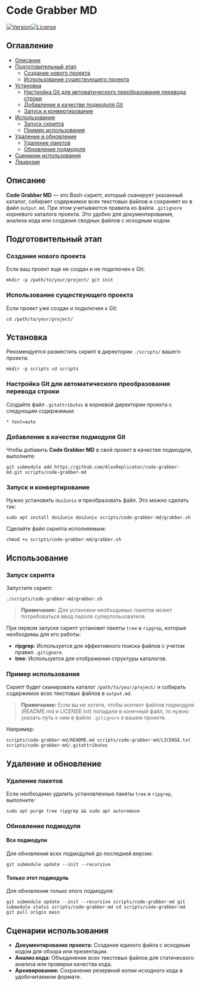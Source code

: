 # Code Grabber MD

[![Version](https://img.shields.io/badge/version-1.0-blue)](https://github.com/AlexReplicator/code-grabber-md)[![License](https://img.shields.io/badge/license-MIT-green)](https://github.com/AlexReplicator/code-grabber-md/blob/main/LICENSE)
## Оглавление

- [Описание](#%D0%BE%D0%BF%D0%B8%D1%81%D0%B0%D0%BD%D0%B8%D0%B5)
- [Подготовительный этап](#%D0%BF%D0%BE%D0%B4%D0%B3%D0%BE%D1%82%D0%BE%D0%B2%D0%B8%D1%82%D0%B5%D0%BB%D1%8C%D0%BD%D1%8B%D0%B9-%D1%8D%D1%82%D0%B0%D0%BF)
    - [Создание нового проекта](#%D1%81%D0%BE%D0%B7%D0%B4%D0%B0%D0%BD%D0%B8%D0%B5-%D0%BD%D0%BE%D0%B2%D0%BE%D0%B3%D0%BE-%D0%BF%D1%80%D0%BE%D0%B5%D0%BA%D1%82%D0%B0)
    - [Использование существующего проекта](#%D0%B8%D1%81%D0%BF%D0%BE%D0%BB%D1%8C%D0%B7%D0%BE%D0%B2%D0%B0%D0%BD%D0%B8%D0%B5-%D1%81%D1%83%D1%89%D0%B5%D1%81%D1%82%D0%B2%D1%83%D1%8E%D1%89%D0%B5%D0%B3%D0%BE-%D0%BF%D1%80%D0%BE%D0%B5%D0%BA%D1%82%D0%B0)
- [Установка](#%D1%83%D1%81%D1%82%D0%B0%D0%BD%D0%BE%D0%B2%D0%BA%D0%B0)
    - [Настройка Git для автоматического преобразования перевода строки](#%D0%BD%D0%B0%D1%81%D1%82%D1%80%D0%BE%D0%B9%D0%BA%D0%B0-git-%D0%B4%D0%BB%D1%8F-%D0%B0%D0%B2%D1%82%D0%BE%D0%BC%D0%B0%D1%82%D0%B8%D1%87%D0%B5%D1%81%D0%BA%D0%BE%D0%B3%D0%BE-%D0%BF%D1%80%D0%B5%D0%BE%D0%B1%D1%80%D0%B0%D0%B7%D0%BE%D0%B2%D0%B0%D0%BD%D0%B8%D1%8F-%D0%BF%D0%B5%D1%80%D0%B5%D0%B2%D0%BE%D0%B4%D0%B0-%D1%81%D1%82%D1%80%D0%BE%D0%BA%D0%B8)
    - [Добавление в качестве подмодуля Git](#%D0%B4%D0%BE%D0%B1%D0%B0%D0%B2%D0%BB%D0%B5%D0%BD%D0%B8%D0%B5-%D0%B2-%D0%BA%D0%B0%D1%87%D0%B5%D1%81%D1%82%D0%B2%D0%B5-%D0%BF%D0%BE%D0%B4%D0%BC%D0%BE%D0%B4%D1%83%D0%BB%D1%8F-git)
    - [Запуск и конвертирование](#%D0%B7%D0%B0%D0%BF%D1%83%D1%81%D0%BA-%D0%B8-%D0%BA%D0%BE%D0%BD%D0%B2%D0%B5%D1%80%D1%82%D0%B8%D1%80%D0%BE%D0%B2%D0%B0%D0%BD%D0%B8%D0%B5)
- [Использование](#%D0%B8%D1%81%D0%BF%D0%BE%D0%BB%D1%8C%D0%B7%D0%BE%D0%B2%D0%B0%D0%BD%D0%B8%D0%B5)
    - [Запуск скрипта](#%D0%B7%D0%B0%D0%BF%D1%83%D1%81%D0%BA-%D1%81%D0%BA%D1%80%D0%B8%D0%BF%D1%82%D0%B0)
    - [Пример использования](#%D0%BF%D1%80%D0%B8%D0%BC%D0%B5%D1%80-%D0%B8%D1%81%D0%BF%D0%BE%D0%BB%D1%8C%D0%B7%D0%BE%D0%B2%D0%B0%D0%BD%D0%B8%D1%8F)
- [Удаление и обновление](#%D1%83%D0%B4%D0%B0%D0%BB%D0%B5%D0%BD%D0%B8%D0%B5-%D0%B8-%D0%BE%D0%B1%D0%BD%D0%BE%D0%B2%D0%BB%D0%B5%D0%BD%D0%B8%D0%B5)
    - [Удаление пакетов](#%D1%83%D0%B4%D0%B0%D0%BB%D0%B5%D0%BD%D0%B8%D0%B5-%D0%BF%D0%B0%D0%BA%D0%B5%D1%82%D0%BE%D0%B2)
    - [Обновление подмодуля](#%D0%BE%D0%B1%D0%BD%D0%BE%D0%B2%D0%BB%D0%B5%D0%BD%D0%B8%D0%B5-%D0%BF%D0%BE%D0%B4%D0%BC%D0%BE%D0%B4%D1%83%D0%BB%D1%8F)
- [Сценарии использования](#%D1%81%D1%86%D0%B5%D0%BD%D0%B0%D1%80%D0%B8%D0%B8-%D0%B8%D1%81%D0%BF%D0%BE%D0%BB%D1%8C%D0%B7%D0%BE%D0%B2%D0%B0%D0%BD%D0%B8%D1%8F)
- [Лицензия](#%D0%BB%D0%B8%D1%86%D0%B5%D0%BD%D0%B7%D0%B8%D1%8F)

## Описание

**Code Grabber MD** — это Bash-скрипт, который сканирует указанный каталог, собирает содержимое всех текстовых файлов и сохраняет их в файл `output.md`. При этом учитываются правила из файла `.gitignore` корневого каталога проекта. Это удобно для документирования, анализа кода или создания сводных файлов с исходным кодом.

## Подготовительный этап

### Создание нового проекта

Если ваш проект еще не создан и не подключен к Git:

`mkdir -p /path/to/your/project/ git init`

### Использование существующего проекта

Если проект уже создан и подключен к Git:

`cd /path/to/your/project/`

## Установка

Рекомендуется разместить скрипт в директории `./scripts/` вашего проекта:

`mkdir -p scripts cd scripts`

### Настройка Git для автоматического преобразования перевода строки

Создайте файл `.gitattributes` в корневой директории проекта с следующим содержимым:

`* text=auto`

### Добавление в качестве подмодуля Git

Чтобы добавить **Code Grabber MD** в свой проект в качестве подмодуля, выполните:

`git submodule add https://github.com/AlexReplicator/code-grabber-md.git scripts/code-grabber-md`

### Запуск и конвертирование

Нужно установить `dos2unix` и преобразовать файл. Это можно сделать так:

`sudo apt install dos2unix dos2unix scripts/code-grabber-md/grabber.sh`

Сделайте файл скрипта исполняемым:

`chmod +x scripts/code-grabber-md/grabber.sh`

## Использование

### Запуск скрипта

Запустите скрипт:

`./scripts/code-grabber-md/grabber.sh`

> **Примечание:** Для установки необходимых пакетов может потребоваться ввод пароля суперпользователя.

При первом запуске скрипт установит пакеты `tree` и `ripgrep`, которые необходимы для его работы:

- **ripgrep**: Используется для эффективного поиска файлов с учетом правил `.gitignore`.
- **tree**: Используется для отображения структуры каталогов.

### Пример использования

Скрипт будет сканировать каталог `/path/to/your/project/` и собирать содержимое всех текстовых файлов в `output.md`.

> **Примечание:** Если вы не хотите, чтобы контент файлов подмодуля (README.md и LICENSE.txt) попадали в конечный файл, то нужно указать путь к ним в файле `.gitignore` в вашем проекте.

Например:

`scripts/code-grabber-md/README.md scripts/code-grabber-md/LICENSE.txt scripts/code-grabber-md/.gitattributes`

## Удаление и обновление

### Удаление пакетов

Если необходимо удалить установленные пакеты `tree` и `ripgrep`, выполните:

`sudo apt purge tree ripgrep && sudo apt autoremove`

### Обновление подмодуля

#### Все подмодули

Для обновления всех подмодулей до последней версии:

`git submodule update --init --recursive`

#### Только этот подмодуль

Для обновления только этого подмодуля:

`git submodule update --init --recursive scripts/code-grabber-md git submodule status scripts/code-grabber-md cd scripts/code-grabber-md git pull origin main`

## Сценарии использования

- **Документирование проекта:** Создание единого файла с исходным кодом для обзора или презентации.
- **Анализ кода:** Объединение всех текстовых файлов для статического анализа или проверки качества кода.
- **Архивирование:** Сохранение резервной копии исходного кода в удобочитаемом формате.
